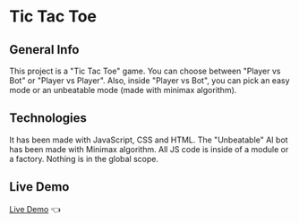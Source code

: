 # Tic Tac Toe
## General Info
This project is a "Tic Tac Toe" game. You can choose between "Player vs Bot" or "Player vs Player". Also, inside "Player vs Bot", you can pick an easy mode or an unbeatable mode (made with minimax algorithm).
## Technologies
It has been made with JavaScript, CSS and HTML. 
The "Unbeatable" AI bot has been made with Minimax algorithm. All JS code is inside of a module or a factory. Nothing is in the global scope.
## Live Demo
[Live Demo](https://oscarote.github.io/tic-tac-toe/) :point_left: